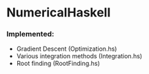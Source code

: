 # NumericalHaskell
### Implemented:
- Gradient Descent (Optimization.hs)
- Various integration methods (Integration.hs)
- Root finding (RootFinding.hs)
